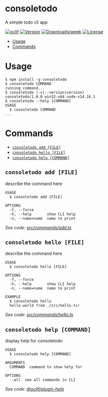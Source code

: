 consoletodo
===========

A simple todo cli app

[![oclif](https://img.shields.io/badge/cli-oclif-brightgreen.svg)](https://oclif.io)
[![Version](https://img.shields.io/npm/v/consoletodo.svg)](https://npmjs.org/package/consoletodo)
[![Downloads/week](https://img.shields.io/npm/dw/consoletodo.svg)](https://npmjs.org/package/consoletodo)
[![License](https://img.shields.io/npm/l/consoletodo.svg)](https://github.com/projecttwo/consoletodo/blob/master/package.json)

<!-- toc -->
* [Usage](#usage)
* [Commands](#commands)
<!-- tocstop -->
# Usage
<!-- usage -->
```sh-session
$ npm install -g consoletodo
$ consoletodo COMMAND
running command...
$ consoletodo (-v|--version|version)
consoletodo/1.0.0 win32-x64 node-v14.16.1
$ consoletodo --help [COMMAND]
USAGE
  $ consoletodo COMMAND
...
```
<!-- usagestop -->
# Commands
<!-- commands -->
* [`consoletodo add [FILE]`](#consoletodo-add-file)
* [`consoletodo hello [FILE]`](#consoletodo-hello-file)
* [`consoletodo help [COMMAND]`](#consoletodo-help-command)

## `consoletodo add [FILE]`

describe the command here

```
USAGE
  $ consoletodo add [FILE]

OPTIONS
  -f, --force
  -h, --help       show CLI help
  -n, --name=name  name to print
```

_See code: [src/commands/add.ts](https://github.com/projecttwo/consoletodo/blob/v1.0.0/src/commands/add.ts)_

## `consoletodo hello [FILE]`

describe the command here

```
USAGE
  $ consoletodo hello [FILE]

OPTIONS
  -f, --force
  -h, --help       show CLI help
  -n, --name=name  name to print

EXAMPLE
  $ consoletodo hello
  hello world from ./src/hello.ts!
```

_See code: [src/commands/hello.ts](https://github.com/projecttwo/consoletodo/blob/v1.0.0/src/commands/hello.ts)_

## `consoletodo help [COMMAND]`

display help for consoletodo

```
USAGE
  $ consoletodo help [COMMAND]

ARGUMENTS
  COMMAND  command to show help for

OPTIONS
  --all  see all commands in CLI
```

_See code: [@oclif/plugin-help](https://github.com/oclif/plugin-help/blob/v3.2.2/src/commands/help.ts)_
<!-- commandsstop -->
